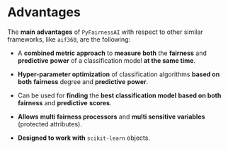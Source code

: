 # Advantages

The **main advantages** of `PyFairnessAI` with respect to other similar frameworks, like `aif360`, are the following:

- A **combined metric approach** to **measure** **both** the **fairness** and **predictive** **power** of a classification model **at the same time**.

- **Hyper-parameter optimization** of classification algorithms **based on** **both** **fairness** degree and **predictive** **power**.

- Can be used for **finding** the **best classification model** **based on both fairness** and **predictive** **scores**. 

- **Allows** **multi fairness processors** and **multi sensitive variables** (protected attributes).

- **Designed to work with** `scikit-learn` objects.